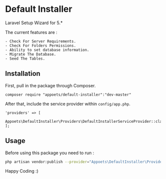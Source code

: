 # Default Installer
Laravel Setup Wizard for 5.*

The current features are : 

	- Check For Server Requirements.
	- Check For Folders Permissions.
	- Ability to set database information.
	- Migrate The Database.
	- Seed The Tables.
  

## Installation

First, pull in the package through Composer.

```
composer require "appoets/default-installer":"dev-master"

```

After that, include the service provider within `config/app.php`.

```
'providers' => [
    Appoets\DefaultInstaller\Providers\DefaultInstallerServiceProvider::class,
];
```

## Usage

Before using this package you need to run :
```bash
php artisan vendor:publish --provider="Appoets\DefaultInstaller\Providers\DefaultInstallerServiceProvider"
```

Happy Coding :)

